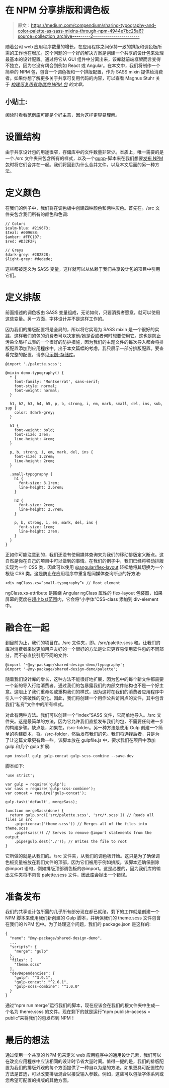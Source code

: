 # 在 NPM 分享排版和调色板

> 原文：<https://medium.com/compendium/sharing-typography-and-color-palette-as-sass-mixins-through-npm-4944e7bc25a6?source=collection_archive---------2----------------------->

随着公司 web 应用程序数量的增长，在应用程序之间保持一致的排版和调色板所需的工作也在增加。这个问题的一个好的解决方案是创建一个共享的设计包来处理最基本的设计配置。通过将它从 GUI 组件中分离出来，该库就前端框架而言变得不独立，因为它没有耦合到例如 React 或 Angular。在本文中，我们将制作一个简单的 NPM 包，包含一个调色板和一个排版配置，作为 SASS mixin 提供给消费者。如果你想了解更多关于共享可复用代码的内容，可以查看 Magnus Stuhr 关于 [*构建可复用有角度的 NPM 包*](/grensesnittet/my-previous-blog-post-argued-that-one-of-the-most-important-principles-of-programming-is-to-avoid-4944735c5fd9) *的文章。*

## 小贴士:

阅读时看看[范例库](https://github.com/eTallang/shared-design-demo)可能是个好主意，因为这样更容易理解。

# 设置结构

由于共享设计包的用途很窄，存储库中的文件数量非常少。本质上，唯一需要的是一个./src 文件夹来包含所有的样式，以及一个[gupp](https://gulpjs.com/)-脚本来在我们想要[发布 NPM 包](https://docs.npmjs.com/getting-started/publishing-npm-packages)时将它们合并在一起。我们将回到为什么合并文件，以及本文后面的另一种方法。

# 定义颜色

在我们的例子中，我们将在调色板中创建四种颜色和两种灰色。首先在。/src 文件夹包含我们所有的颜色和色调:

```
// Colors
$calm-blue: #2196F3;
$teal: #009688;
$amber: #FFC107;
$red: #D32F2F;

// Greys
$dark-grey: #282828;
$light-grey: #dedede;
```

这些都被定义为 SASS 变量，这样就可以从依赖于我们共享设计包的项目中引用它们。

# 定义排版

前面描述的调色板由 SASS 变量组成，无论如何，只要消费者愿意，就可以使用这些变量。另一方面，字体设计并不是这样工作的。

因为我们的排版配置将是全局的，所以将它实现为 SASS mixin 是一个很好的实践，这样我们的包的消费者可以决定他/她是否或者何时想要使用它。这也是防止污染全局样式表的一个很好的防护措施，因为我们的主题文件的每次导入都会将排版配置添加到应用程序中。出于本文篇幅的考虑，我只展示一部分排版配置。要查看完整的配置，请参见[示例-存储库](https://github.com/eTallang/shared-design-demo)。

```
@import './palette.scss';

@mixin demo-typography() {
  * {
    font-family: 'Montserrat', sans-serif;
    font-style: normal;
    font-weight: normal;
  }

  h1, h2, h3, h4, h5, p, b, strong, i, em, mark, small, del, ins, sub, sup {
    color: $dark-grey;
  }

  h1 {
    font-weight: bold;
    font-size: 3rem;
    line-height: 4rem;
  }

  p, b, strong, i, em, mark, del, ins {
    font-size: 1.2rem;
    line-height: 2rem;
  }

  .small-typography {
    h1 {
      font-size: 3.1rem;
      line-height: 2.6rem;
    }

    h2 {
      font-size: 2rem;
      line-height: 2.7rem;
    }

    p, b, strong, i, em, mark, del, ins {
      font-size: 1rem;
      line-height: 2rem;
    }
  }
}
```

正如你可能注意到的，我们还没有使用媒体查询来为我们的移动排版定义断点。这自然是你在自己的项目中可以做到的事情。在我们的例子中，我们已经将移动排版实现为一个 CSS 类，因此可以使用 [@angular/flex-layout](https://github.com/angular/flex-layout) 轻松地将其切换为一个根级 CSS 类。这是防止在应用程序中重复相同媒体查询断点的好方法:

```
<div ngClass.xs=”small-typography”> // Root element
```

ngClass.xs-attribute 是围绕 Angular ngClass 属性的 flex-layout 包装器，如果屏幕的宽度在[超小(xs)范围](https://github.com/angular/flex-layout/wiki/Responsive-API)内，它会将“小字体”CSS-class 添加到 div-element 中。

# 融合在一起

到目前为止，我们的项目在。/src 文件夹，即。/src/palette.scss 和。让我们的库对消费者来说更加用户友好的一个很好的方法是让它更容易使用软件包的不同部分，而不必直接引用不同的文件:

```
@import '~@my-package/shared-design-demo/typography';
@import '~@my-package/shared-design-demo/palette';
```

随着我们设计库的增长，这种方法不能很好地扩展，因为包中的每个新文件都需要一个新的导入行给消费者。通过我们的包暴露我们的内部文件结构也不是一个好主意。这阻止了我们重命名或重构我们的样式，因为这将在我们的消费者应用程序中引入一个突破性的变化。因此，我们将创建一个用作公共访问点的文件，其中包含我们“私有”文件中的所有样式。

对此有两种方法。我们可以创建一个“index”SASS 文件，它简单地导入。/src 文件夹。这是最简单的方法，因为它允许我们直接发布我们的包，不需要任何进一步的构建步骤。缺点是，如果在。/src-folder。另一种方法是使用 Gulp 创建一个简单的构建脚本，将。/src-folder，然后发布我们的包。我们将选择后者，只是为了让这篇文章更有趣一些。该脚本放在 gulpfile.js 中，要求我们在项目中添加 gulp 和几个 gulp 扩展:

```
npm install gulp gulp-concat gulp-scss-combine --save-dev
```

脚本如下:

```
'use strict';

var gulp = require('gulp');
var sass = require('gulp-scss-combine');
var concat = require('gulp-concat');

gulp.task('default', mergeSass);

function mergeSass(done) {
  return gulp.src(['src/palette.scss', 'src/*.scss']) // Reads all files in src
    .pipe(concat('theme.scss')) // Merges all of the files into theme.scss
    .pipe(sass()) // Serves to remove @import statements from the output
    .pipe(gulp.dest('./')); // Writes the file to root
}
```

它所做的就是从我们的。/src 文件夹，从我们的调色板开始。这只是为了确保调色板变量被放在我们文件的顶部，因为它们被用于例如排版。该脚本还确保删除@import 语句，例如排版顶部调色板的@import。这是必要的，因为我们库的输出文件夹将不包含 palette.scss 文件，因此库会抛出一个错误。

# 准备发布

我们的共享设计包所需的几乎所有部分现在都已就绪。剩下的工作就是创建一个 NPM 脚本来使用我们新创建的 Gulp 脚本，并确保我们的 theme.scss 文件包含在我们的 NPM 包中。为了处理这个问题，我们的 package.json 是这样的:

```
{
  "name": "@my-package/shared-design-demo",
  ...
  "scripts": {
    "merge": "gulp"
  },
  "files": [
    "theme.scss"
  ],
  "devDependencies": {
    "gulp": "^3.9.1",
    "gulp-concat": "^2.6.1",
    "gulp-scss-combine": "^1.0.0"
  }
}
```

通过“npm run merge”运行我们的脚本，现在应该会在我们的根文件夹中生成一个名为 theme.scss 的文件。现在剩下的就是运行“npm publish–access = public”来将我们的包发布到 NPM！

# 最后的想法

通过使用一个共享的 NPM 包来定义 web 应用程序中的通用设计元素，我们可以在改变应用程序中应该相同的设计时节省大量时间。值得一提的是，我们的排版配置为我们的排版外观的每个方面提供了一种自以为是的方法。如果更具可配置性的方法是首选，可以改变排版混合以接受输入参数。例如，这些可以包括字体系列或您希望可配置的排版的其他方面。